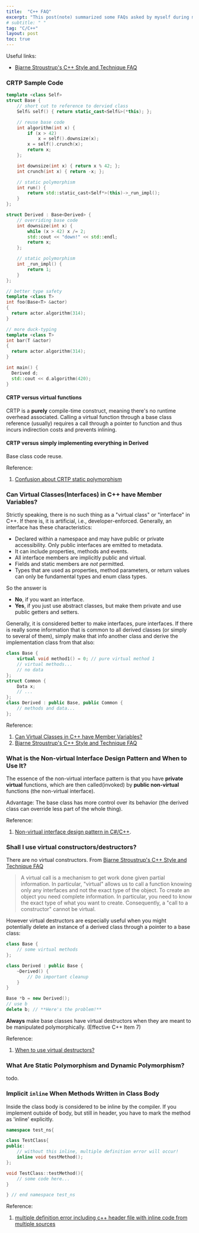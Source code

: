 ```yaml
---
title:  "C++ FAQ"
excerpt: "This post(note) summarized some FAQs asked by myself during my working experiences."
# subtitle: " "
tag: "C/C++"
layout: post
toc: true
---
```


Useful links:

- [Bjarne Stroustrup's C++ Style and Technique FAQ](https://www.stroustrup.com/bs_faq2.html)


### CRTP Sample Code

```c++
template <class Self>
struct Base {
    // short cut to reference to dervied class
    Self& self() { return static_cast<Self&>(*this); };

    // reuse base code
    int algorithm(int x) {
        if (x > 42)
            x = self().downsize(x);
        x = self().crunch(x);
        return x;
    };

    int downsize(int x) { return x % 42; };
    int crunch(int x) { return -x; };

    // static polymorphism
    int run() {
        return std::static_cast<Self*>(this)->_run_impl();
    }
};

struct Derived : Base<Derived> {
    // overriding base code
    int downsize(int x) {
        while (x > 42) x /= 2;
        std::cout << "down!" << std::endl;
        return x;
    };

    // static polymorphism
    int _run_impl() {
        return 1;
    }
};

// better type safety
template <class T>
int foo(Base<T> &actor)
{
  return actor.algorithm(314);
}

// more duck-typing
template <class T>
int bar(T &actor)
{
  return actor.algorithm(314);
}

int main() {
  Derived d;
  std::cout << d.algorithm(420);
}
```

#### CRTP versus virtual functions

CRTP is a **purely** compile-time construct, meaning there's no runtime overhead associated. Calling a virtual function through a base class reference (usually) requires a call through a pointer to function and thus incurs indirection costs and prevents inlining.

#### CRTP versus simply implementing everything in Derived

Base class code reuse.

Reference:

1. [Confusion about CRTP static polymorphism](https://stackoverflow.com/questions/43821541/confusion-about-crtp-static-polymorphism)


### Can Virtual Classes(Interfaces) in C++ have Member Variables?

Strictly speaking, there is no such thing as a "virtual class" or "interface" in C++. If there is, it is artificial, i.e., developer-enforced. Generally, an interface has these characteristics:

- Declared within a namespace and may have public or private accessibility. Only public interfaces are emitted to metadata.
- It can include properties, methods and events.
- All interface members are implicitly public and virtual.
- Fields and static members are *not* permitted.
- Types that are used as properties, method parameters, or return values can only be fundamental types and enum class types.

So the answer is

- **No**, if you want an interface.
- **Yes**, if you just use abstract classes, but make them private and use public getters and setters.

Generally, it is considered better to make interfaces, pure interfaces.  If there is really some information that is common to all derived classes (or simply to several of them), simply make that info another class and derive the implementation class from that also:

```c++
class Base {
    virtual void method1() = 0; // pure virtual method 1
    // virtual methods...
    // no data
};
struct Common {
    Data x;
    // ...
};
class Derived : public Base, public Common {
    // methods and data...
};
```

Reference:

1. [Can Virtual Classes in C++ have Member Variables?
](https://stackoverflow.com/questions/6052131/can-virtual-classes-in-c-have-member-variables)
1. [Bjarne Stroustrup's C++ Style and Technique FAQ](https://www.stroustrup.com/bs_faq2.html#abstract-class)

### What is the Non-virtual Interface Design Pattern and When to Use It?

The essence of the non-virtual interface pattern is that you have **private virtual** functions, which are then called(invoked) by **public non-virtual** functions (the non-virtual interface).

Advantage: The base class has more control over its behavior (the derived class can override less part of the whole thing).

Reference:

1. [Non-virtual interface design pattern in C#/C++](https://stackoverflow.com/questions/6481260/non-virtual-interface-design-pattern-in-c-c).

### Shall I use virtual constructors/destructors?

There are no virtual constructors. From [Bjarne Stroustrup's C++ Style and Technique FAQ](https://www.stroustrup.com/bs_faq2.html#virtual-ctor)

> A virtual call is a mechanism to get work done given partial information. In particular, "virtual" allows us to call a function knowing only any interfaces and not the exact type of the object. To create an object you need complete information. In particular, you need to know the exact type of what you want to create. Consequently, a "call to a constructor" cannot be virtual.

However virtual destructors are especially useful when you might potentially delete an instance of a derived class through a pointer to a base class:

```c++
class Base {
    // some virtual methods
};

class Derived : public Base {
    ~Derived() {
        // Do important cleanup
    }
}

Base *b = new Derived();
// use b
delete b; // **Here's the problem!**
```

**Always** make base classes have virtual destructors when they are meant to be manipulated polymorphically. (Effective C++ Item 7)

Reference:

1. [When to use virtual destructors?](https://stackoverflow.com/questions/461203/when-to-use-virtual-destructors)

### What Are Static Polymorphism and Dynamic Polymorphism?

todo.

### Implicit `inline` When Methods Written in Class Body

Inside the class body is considered to be inline by the compiler. If you implement outside of body, but still in header, you have to mark the method as 'inline' explicitly.

```cpp
namespace test_ns{

class TestClass{
public:
    // without this inline, multiple definition error will occur!
    inline void testMethod();
};

void TestClass::testMethod(){
    // some code here...
}

} // end namespace test_ns
```

Reference:

1. [multiple definition error including c++ header file with inline code from multiple sources](https://stackoverflow.com/questions/212006/multiple-definition-error-including-c-header-file-with-inline-code-from-multip)